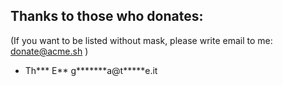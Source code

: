 ## Thanks to those who donates:

(If you want to be listed without mask, please write email to me: donate@acme.sh )

* Th*** E**  g*******a@t*****e.it

